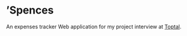 ’Spences
========

An expenses tracker Web application for my project interview at [Toptal](http://toptal.com/).
